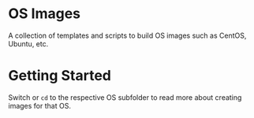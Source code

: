 # OS Images
A collection of templates and scripts to build OS images such as CentOS, Ubuntu, etc.

# Getting Started
Switch or `cd` to the respective OS subfolder to read more about creating images for that OS.
